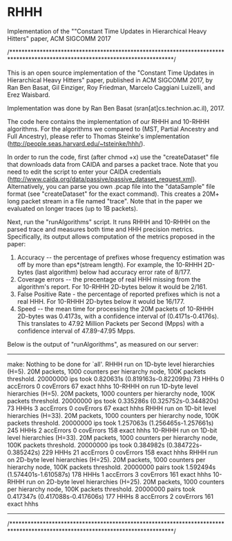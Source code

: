 # RHHH
Implementation of the ""Constant Time Updates in Hierarchical Heavy Hitters" paper, ACM SIGCOMM 2017

/******************************************************************************************************************************/

This is an open source implementation of the "Constant Time Updates in Hierarchical Heavy Hitters" paper,
published in ACM SIGCOMM 2017, by Ran Ben Basat, Gil Einziger, Roy Friedman, Marcelo Caggiani Luizelli, and Erez Waisbard.

Implementation was done by Ran Ben Basat (sran[at]cs.technion.ac.il), 2017.

The code here contains the implementation of our RHHH and 10-RHHH algorithms.
For the algorithms we compared to (MST, Partial Ancestry and Full Ancestry), 
please refer to Thomas Steinke's implementation (http://people.seas.harvard.edu/~tsteinke/hhh/).

In order to run the code, first (after chmod +x) use the "createDataset" file that downloads data from CAIDA and parses a packet trace.
Note that you need to edit the script to enter your CAIDA credentials (http://www.caida.org/data/passive/passive_dataset_request.xml).
Alternatively, you can parse you own .pcap file into the "dataSample" file format (see "createDataset" for the exact command).
This creates a 20M+ long packet stream in a file named "trace". 
Note that in the paper we evaluated on longer traces (up to 1B packets).

Next, run the "runAlgorithms" script. It runs RHHH and 10-RHHH on the parsed trace and measures both time and HHH precision metrics.
Specifically, its output allows computation of the metrics proposed in the paper:
1. Accuracy -- the percentage of prefixes whose frequency estimation was off by more than eps*(stream length). 
For example, the 10-RHHH 2D-bytes (last algorithm) below had accuracy error rate of 8/177.
2. Coverage errors -- the precentage of real HHH missing from the algorithm's report. For 10-RHHH 2D-bytes below it would be 2/161.
3. False Positive Rate - the percentage of reported prefixes which is not a real HHH. For 10-RHHH 2D-bytes below it would be 16/177.
4. Speed -- the mean time for processing the 20M packets of 10-RHHH 2D-bytes was 0.4173s, with a confidence interval of (0.4171s-0.4176s). 
This translates to 47.92 Million Packets per Second (Mpps) with a confidence interval of 47.89-47.95 Mpps.

Below is the output of "runAlgorithms", as measured on our server:

------------------------------------------------------------------------------------------------------------------------

make: Nothing to be done for `all'.
RHHH run on 1D-byte level hierarchies (H=5). 20M packets, 1000 counters per hierarchy node, 100K packets threshold.
20000000 ips took 0.820631s (0.819163s-0.822099s) 73 HHHs
0 accErrors 0 covErrors 67 exact hhhs
10-RHHH on run 1D-byte level hierarchies (H=5). 20M packets, 1000 counters per hierarchy node, 100K packets threshold.
20000000 ips took 0.335286s (0.325752s-0.344820s) 73 HHHs
3 accErrors 0 covErrors 67 exact hhhs
RHHH run on 1D-bit level hierarchies (H=33). 20M packets, 1000 counters per hierarchy node, 100K packets threshold.
20000000 ips took 1.257063s (1.256465s-1.257661s) 245 HHHs
2 accErrors 0 covErrors 158 exact hhhs
10-RHHH run on 1D-bit level hierarchies (H=33). 20M packets, 1000 counters per hierarchy node, 100K packets threshold.
20000000 ips took 0.384982s (0.384722s-0.385242s) 229 HHHs
21 accErrors 0 covErrors 158 exact hhhs
RHHH run on 2D-byte level hierarchies (H=25). 20M packets, 1000 counters per hierarchy node, 100K packets threshold.
20000000 pairs took 1.592494s (1.574401s-1.610587s) 178 HHHs
1 accErrors 3 covErrors 161 exact hhhs
10-RHHH run on 2D-byte level hierarchies (H=25). 20M packets, 1000 counters per hierarchy node, 100K packets threshold.
20000000 pairs took 0.417347s (0.417088s-0.417606s) 177 HHHs
8 accErrors 2 covErrors 161 exact hhhs

------------------------------------------------------------------------------------------------------------------------
/******************************************************************************************************************************/
